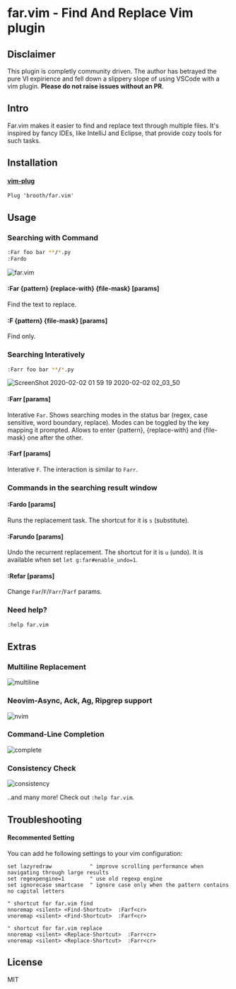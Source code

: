 # far.vim - Find And Replace Vim plugin

## Disclaimer
This plugin is completly community driven. The author has betrayed the pure VI expirience and fell down a slippery slope of using VSCode with a vim plugin. **Please do not raise issues without an PR**.

## Intro
Far.vim makes it easier to find and replace text through multiple files.
It's inspired by fancy IDEs, like IntelliJ and Eclipse, that provide
cozy tools for such tasks.

## Installation
#### [vim-plug](https://github.com/junegunn/vim-plug)
```vim
Plug 'brooth/far.vim'
```

## Usage

### Searching with Command
```bash
:Far foo bar **/*.py
:Fardo
```
![far.vim](https://cloud.githubusercontent.com/assets/9823254/20861878/77dd1882-b9b4-11e6-9b48-8bc60f3d7ec0.gif)

#### :Far {pattern} {replace-with} {file-mask} [params]
Find the text to replace.

#### :F {pattern} {file-mask} [params]
Find only.

### Searching Interatively

```bash
:Farr foo bar **/*.py
```

![ScreenShot 2020-02-02 01 59 19 2020-02-02 02_03_50](https://user-images.githubusercontent.com/30200581/73597060-3155b200-4563-11ea-82cc-2888a44b98aa.gif)

#### :Farr [params]
Interative `Far`. Shows searching modes in the status bar (regex, case sensitive, word boundary, replace). Modes can be toggled by the key mapping it prompted. Allows to enter {pattern}, {replace-with} and {file-mask} one after the other.

#### :Farf [params]
Interative `F`. The interaction is similar to `Farr`.

### Commands in the searching result window

#### :Fardo [params]
Runs the replacement task. The shortcut for it is `s` (substitute).

#### :Farundo [params]
Undo the recurrent replacement. The shortcut for it is `u` (undo). It is available when set `let g:far#enable_undo=1`.

#### :Refar [params]
Change `Far`/`F`/`Farr`/`Farf` params.


### Need help?
```bash
:help far.vim
```

## Extras
### Multiline Replacement
![multiline](https://cloud.githubusercontent.com/assets/9823254/20029467/193b7f58-a366-11e6-9a22-05e8464ec0e4.gif)

### Neovim-Async, Ack, Ag, Ripgrep support
![nvim](https://cloud.githubusercontent.com/assets/9823254/20861644/72df878a-b9ae-11e6-9762-449c5d0a1faf.gif)

### Command-Line Completion
![complete](https://cloud.githubusercontent.com/assets/9823254/20029477/8076abd4-a366-11e6-8711-9b4e18367c80.gif)

### Consistency Check
![consistency](https://cloud.githubusercontent.com/assets/9823254/20029514/70475168-a367-11e6-9a2d-53614730307b.gif)


..and many more! Check out `:help far.vim`.

## Troubleshooting

#### Recommented Setting
You can add he following settings to your vim configuration:

```vim
set lazyredraw            " improve scrolling performance when navigating through large results
set regexpengine=1        " use old regexp engine
set ignorecase smartcase  " ignore case only when the pattern contains no capital letters

" shortcut for far.vim find
nnoremap <silent> <Find-Shortcut>  :Farf<cr>
vnoremap <silent> <Find-Shortcut>  :Farf<cr>

" shortcut for far.vim replace
nnoremap <silent> <Replace-Shortcut>  :Farr<cr>
vnoremap <silent> <Replace-Shortcut>  :Farr<cr>
```

## License
MIT

